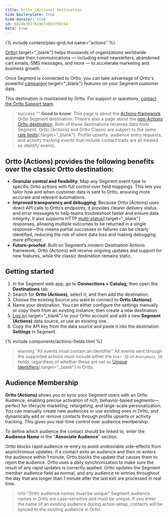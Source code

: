 ```yaml
---
title: Ortto (Actions) Destination
hide-boilerplate: true
hide-dossier: true
id: 682db7017819e7e055f55cb4
beta: true
---
```


{% include content/plan-grid.md name="actions" %}

[Ortto](https://ortto.com/?utm_source=segmentio&utm_medium=docs&utm_campaign=partners){:target="_blank"} helps thousands of organizations worldwide automate their communications — including email newsletters, abandoned cart emails, SMS messages, and more — to accelerate marketing and business growth.

Once Segment is connected to Ortto, you can take advantage of Ortto's powerful [campaign](https://help.ortto.com/user/latest/campaigns/){:target="_blank"} features on your Segment customer data.

This destination is maintained by Ortto. For support or questions, [contact the Ortto Support team](mailto:help@ortto.com).


> success ""
> **Good to know**: This page is about the [Actions-framework](/docs/connections/destinations/actions/) Ortto Segment destination. There's also a page about the [non-Actions Ortto destination](/docs/connections/destinations/catalog/autopilotapp/). Both of these destinations receives data from Segment. Ortto (Actions) and Ortto Classic are subject to the same [rate limits](https://help.ortto.com/segment-integration#Rate-limits){:target="_blank"}. Profile upserts, audience entry requests, and activity tracking events that include contact traits are all treated as identify events.



## Ortto (Actions) provides the following benefits over the classic Ortto destination:

- **Granular control and flexibility**: Map any Segment event type to specific Ortto actions with full control over field mappings. This lets you tailor how and when customer data is sent to Ortto, ensuring more accurate and relevant automations.
- **Improved transparency and debugging**: Because Ortto (Actions) uses direct API calls to Ortto’s endpoints, it provides clearer delivery status and error messages to help teams troubleshoot faster and ensure data integrity. It also supports HTTP [multi-status](https://developer.mozilla.org/en-US/docs/Web/HTTP/Reference/Status/207){:target="_blank"} responses, allowing multiple outcomes to be returned in a single response—this means partial successes or failures can be clearly identified, reducing the risk of silent data loss and making debugging more efficient.
- **Future-proofed**: Built on Segment’s modern Destination Actions framework, Ortto (Actions) will receive ongoing updates and support for new features, while the classic destination remains static.


## Getting started

1. In the Segment web app, go to **Connections > Catalog**, then open the **Destinations** tab.
2. Search for **Ortto (Actions)**, select it, and then add the destination.
3. Choose the existing Source you want to connect to **Ortto (Actions)**.
4. Name your destination. You can either configure the settings manually or copy them from an existing instance, then create a new destination.
5. [Log in](https://ortto.app/login){:target="_blank"} to your Ortto account and add a new **Segment (Actions)** data source, or use an existing one.
6. Copy the API key from the data source and paste it into the destination **Settings** in Segment.

{% include components/actions-fields.html %}

> warning "All events must contain an identifier"
> All events sent through the supported actions must include either the `User ID` or `Anonymous ID` fields, regardless of whether these are set as [Unique Identifiers](https://help.ortto.com/a-55-unique-identifiers){:target="_blank"} in Ortto.


## Audience Membership

**Ortto (Actions)** allows you to sync your Segment users with an Ortto Audience, enabling precise activation of rich, behavior-based segments—perfect for lifecycle marketing, retargeting, and large-scale personalization. You can manually create new audiences or use existing ones in Ortto, and dynamically add or remove contacts through profile upserts or activity tracking. This gives you real-time control over audience membership.

To define which audience the contact should be linked to, enter the **Audience Name** in the "**Associate Audience**" section.

Ortto blocks rapid audience re-entry to avoid undesirable side-effects from asynchronous updates. If a contact exits an audience and then re-enters the audience within 1 minute, Ortto blocks the update that causes them to rejoin the audience. Ortto uses a daily synchronization to make sure the result of any rapid updates is correctly applied.
Ortto updates the Segment member audience field as normal, and any audience re-entries throughout the day that are longer than 1 minute after the last exit are processed in real time.

> info "Ortto audience names must be unique"
> Segment audience names in Ortto are case-sensitive and must be unique. If you enter the name of an existing audience during action setup, contacts will be synced to the existing audience in Ortto.


